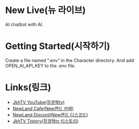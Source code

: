 # **New Live(뉴 라이브)**

AI chatbot with AI.

# **Getting Started(시작하기)**

Create a file named ".env" in the Character directory. And add OPEN_AI_API_KEY to the .env file.

# **Links(링크)**

* [JkhTV YouTube(장경혁tv)](https://www.youtube.com/@NewLand2019-JkhTV)
* [NewLand Cafe(New랜드 카페)](https://cafe.naver.com/2019newland)
* [NewLand Discord(New랜드 디스코드)](https://discord.gg/2J646MaZGA)
* [JkhTV Tistory(장경혁tv 티스토리)](https://jkhtv.tistory.com)